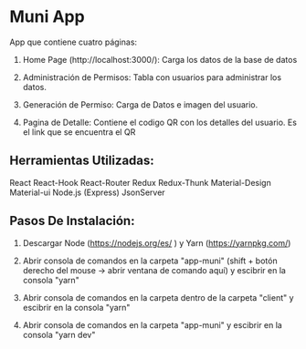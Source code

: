 # Muni App

App que contiene cuatro páginas:

1) Home Page (http://localhost:3000/): Carga los datos de la base de datos 

2) Administración de Permisos: Tabla con usuarios para administrar los datos.

3) Generación de Permiso: Carga de Datos e imagen del usuario.

4) Pagina de Detalle: Contiene el codigo QR con los detalles del usuario. Es el link que se encuentra el QR

## Herramientas Utilizadas:

React React-Hook React-Router Redux Redux-Thunk Material-Design Material-ui
Node.js (Express) JsonServer

## Pasos De Instalación: 

1) Descargar Node (https://nodejs.org/es/ ) y Yarn (https://yarnpkg.com/)

2) Abrir consola de comandos en la carpeta "app-muni" (shift + botón derecho del mouse -> abrir ventana de comando aquí) y escibrir en la consola "yarn"

3) Abrir consola de comandos en la carpeta dentro de la carpeta "client" y escibrir en la consola "yarn"

4) Abrir consola de comandos en la carpeta "app-muni" y escibrir en la consola "yarn dev" 
